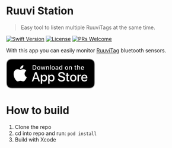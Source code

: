 # Ruuvi Station
> Easy tool to listen multiple RuuviTags at the same time.

[![Swift Version][swift-image]][swift-url]
[![License][license-image]][license-url]
[![PRs Welcome](https://img.shields.io/badge/PRs-welcome-brightgreen.svg?style=flat-square)](http://makeapullrequest.com)

With this app you can easily monitor [RuuviTag](https://ruuvi.com/index.php?id=2) bluetooth sensors.

[![Get it from AppStore](docs/Download_on_the_App_Store_Badge.svg?raw=true&sanitize=true)](https://itunes.apple.com/us/app/ruuvi-station/id1384475885?mt=8)

# How to build

1. Clone the repo
2. cd into repo and run: ```pod install```
3. Build with Xcode

[swift-image]:https://img.shields.io/badge/swift-5.0-orange.svg
[swift-url]: https://swift.org/
[license-image]: https://img.shields.io/badge/License-BSD-blue.svg
[license-url]: LICENSE
